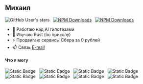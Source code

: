 ## Михаил
![GitHub User's stars](https://img.shields.io/github/stars/tomyumm-ge)&nbsp;&nbsp;&nbsp;[![NPM Downloads](https://img.shields.io/npm/dm/n8n-nodes-gigachat?style=social&logo=npm&label=n8N-nodes-gigachat&cacheSeconds=86400)](https://www.npmjs.com/package/n8n-nodes-gigachat)&nbsp;&nbsp;&nbsp;[![NPM Downloads](https://img.shields.io/npm/dm/n8n-nodes-salutespeech?style=social&logo=npm&label=n8N-nodes-salutespeech&cacheSeconds=86400)](https://www.npmjs.com/package/n8n-nodes-salutespeech)

- 🔭 Работаю над AI гипотезами
- 🌱 Изучаю Rust (по приколу)
- ⚡ Продвигаю сервисы Сбера за 0 рублей
- 📫 Связь [E-mail](mailto:cognitive.iguana.fbat@mask.me)

#### Что я могу

![Static Badge](https://img.shields.io/badge/MeteorJS-red)&nbsp;&nbsp;
![Static Badge](https://img.shields.io/badge/NextJS-white)&nbsp;&nbsp;
![Static Badge](https://img.shields.io/badge/langchain-grey)&nbsp;&nbsp;
![Static Badge](https://img.shields.io/badge/n8n-whitesmoke)&nbsp;&nbsp;
![Static Badge](https://img.shields.io/badge/php-indigo)&nbsp;&nbsp;
![Static Badge](https://img.shields.io/badge/Python-yellow)&nbsp;&nbsp;
![Static Badge](https://img.shields.io/badge/MTProto-blue)&nbsp;&nbsp;
![Static Badge](https://img.shields.io/badge/Bots-lightblue)&nbsp;&nbsp;

<!--
**tomyumm-ge/tomyumm-ge** is a ✨ _special_ ✨ repository because its `README.md` (this file) appears on your GitHub profile.

Here are some ideas to get you started:

- 🔭 I’m currently working on ...
- 🌱 I’m currently learning ...
- 👯 I’m looking to collaborate on ...
- 🤔 I’m looking for help with ...
- 💬 Ask me about ...
- 📫 How to reach me: ...
- 😄 Pronouns: ...
- ⚡ Fun fact: ...
-->
